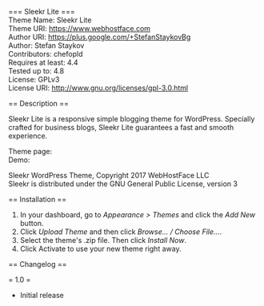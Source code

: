 === Sleekr Lite ===  
Theme Name: Sleekr Lite  
Theme URI: https://www.webhostface.com  
Author URI: https://plus.google.com/+StefanStaykovBg  
Author: Stefan Staykov  
Contributors: chefopld  
Requires at least: 4.4  
Tested up to: 4.8  
License: GPLv3  
License URI: http://www.gnu.org/licenses/gpl-3.0.html

== Description ==

Sleekr Lite is a responsive simple blogging theme for WordPress. Specially crafted for business blogs, Sleekr Lite guarantees a fast and smooth experience.

Theme page:  
Demo:  

Sleekr WordPress Theme, Copyright 2017 WebHostFace LLC  
Sleekr is distributed under the GNU General Public License, version 3

== Installation ==

1. In your dashboard, go to *Appearance > Themes* and click the *Add New* button.
2. Click *Upload Theme* and then click *Browse... / Choose File...*.
3. Select the theme's .zip file. Then click *Install Now*.
3. Click Activate to use your new theme right away.

== Changelog ==

= 1.0 =
* Initial release
